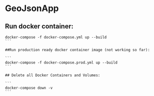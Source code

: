 # GeoJsonApp

## Run docker container:

``````
docker-compose -f docker-compose.yml up --build
```

##Run production ready docker container image (not working so far):

```
docker-compose -f docker-compose.prod.yml up --build
```

## Delete all Docker Containers and Volumes:

```
docker-compose down -v
```
